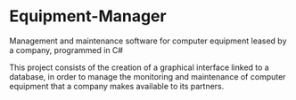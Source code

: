 # Equipment-Manager
Management and maintenance software for computer equipment leased by a company, programmed in C#

This project consists of the creation of a graphical interface linked to a database, 
in order to manage the monitoring and maintenance of computer equipment that a company makes available to its partners.
